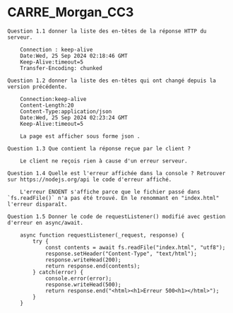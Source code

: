 # CARRE_Morgan_CC3

    Question 1.1 donner la liste des en-têtes de la réponse HTTP du serveur.

        Connection : keep-alive
        Date:Wed, 25 Sep 2024 02:18:46 GMT
        Keep-Alive:timeout=5
        Transfer-Encoding: chunked

    Question 1.2 donner la liste des en-têtes qui ont changé depuis la version précédente.

        Connection:keep-alive
        Content-Length:20
        Content-Type:application/json
        Date:Wed, 25 Sep 2024 02:23:24 GMT
        Keep-Alive:timeout=5

        La page est afficher sous forme json .

    Question 1.3 Que contient la réponse reçue par le client ?

        Le client ne reçois rien à cause d'un erreur serveur.
    
    Question 1.4 Quelle est l'erreur affichée dans la console ? Retrouver sur https://nodejs.org/api le code d'erreur affiché.

        L'erreur ENOENT s'affiche parce que le fichier passé dans `fs.readFile()` n'a pas été trouvé. En le renommant en "index.html" l'erreur disparaît.

    Question 1.5 Donner le code de requestListener() modifié avec gestion d'erreur en async/await.

        async function requestListener(_request, response) {
            try {
                const contents = await fs.readFile("index.html", "utf8");
                response.setHeader("Content-Type", "text/html");
                response.writeHead(200);
                return response.end(contents);
            } catch(error) {
                console.error(error);
                response.writeHead(500);
                return response.end("<html><h1>Erreur 500<h1></html>");
            }
        }

